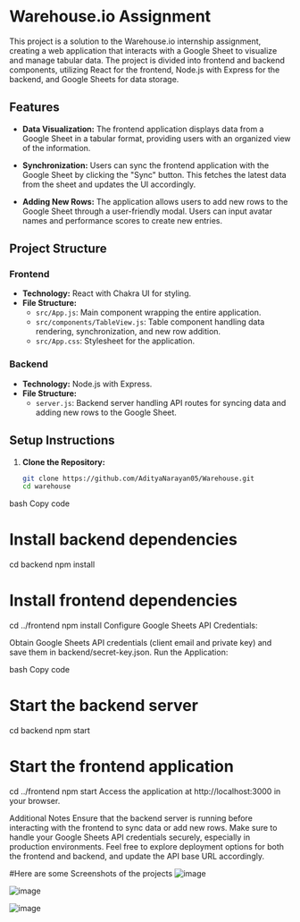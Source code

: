 # Warehouse.io Assignment

This project is a solution to the Warehouse.io internship assignment, creating a web application that interacts with a Google Sheet to visualize and manage tabular data. The project is divided into frontend and backend components, utilizing React for the frontend, Node.js with Express for the backend, and Google Sheets for data storage.

## Features

- **Data Visualization:** The frontend application displays data from a Google Sheet in a tabular format, providing users with an organized view of the information.

- **Synchronization:** Users can sync the frontend application with the Google Sheet by clicking the "Sync" button. This fetches the latest data from the sheet and updates the UI accordingly.

- **Adding New Rows:** The application allows users to add new rows to the Google Sheet through a user-friendly modal. Users can input avatar names and performance scores to create new entries.

## Project Structure

### Frontend

- **Technology:** React with Chakra UI for styling.
- **File Structure:**
  - `src/App.js`: Main component wrapping the entire application.
  - `src/components/TableView.js`: Table component handling data rendering, synchronization, and new row addition.
  - `src/App.css`: Stylesheet for the application.

### Backend

- **Technology:** Node.js with Express.
- **File Structure:**
  - `server.js`: Backend server handling API routes for syncing data and adding new rows to the Google Sheet.

## Setup Instructions

1. **Clone the Repository:**
   ```bash
   git clone https://github.com/AdityaNarayan05/Warehouse.git
   cd warehouse
  bash
  Copy code
  # Install backend dependencies
  cd backend
  npm install
  
  # Install frontend dependencies
  cd ../frontend
  npm install
  Configure Google Sheets API Credentials:
  
  Obtain Google Sheets API credentials (client email and private key) and save them in backend/secret-key.json.
  Run the Application:
  
  bash
  Copy code
  # Start the backend server
  cd backend
  npm start
  
  # Start the frontend application
  cd ../frontend
  npm start
  Access the application at http://localhost:3000 in your browser.
  
  Additional Notes
  Ensure that the backend server is running before interacting with the frontend to sync data or add new rows.
  Make sure to handle your Google Sheets API credentials securely, especially in production environments.
  Feel free to explore deployment options for both the frontend and backend, and update the API base URL accordingly.

  #Here are some Screenshots of the projects
  ![image](https://github.com/AdityaNarayan05/Warehouse/assets/85832994/1acdbaa8-8486-4f90-a14f-b865776b824d)

  ![image](https://github.com/AdityaNarayan05/Warehouse/assets/85832994/3ef41ee6-aae2-491e-8f5b-d96cf3ca12bd)

  ![image](https://github.com/AdityaNarayan05/Warehouse/assets/85832994/69527bff-bca1-4fd1-b4fc-341a0b7f2130)



